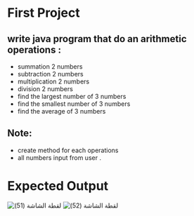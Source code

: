 # First Project
## write java program that do an arithmetic operations :
- summation 2 numbers 
- subtraction 2 numbers
- multiplication 2 numbers 
- division 2 numbers
- find the largest number of 3 numbers 
- find the smallest number of 3 numbers 
- find the average of 3 numbers 
## Note:
- create method for each operations 
- all numbers input from user .
# Expected Output
![‏‏لقطة الشاشة (51)](https://user-images.githubusercontent.com/52765342/202483638-b10eff6e-d67d-4bdc-b08a-6589c531b00b.png)
![‏‏لقطة الشاشة (52)](https://user-images.githubusercontent.com/52765342/202483663-43feb7fa-fc85-4192-8a78-d26b06875468.png)
